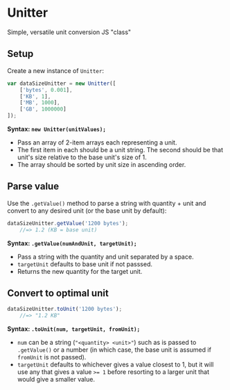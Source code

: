 # Unitter
Simple, versatile unit conversion JS "class"

## Setup

Create a new instance of `Unitter`:

```js
var dataSizeUnitter = new Unitter([
	['bytes', 0.001],
	['KB', 1],
	['MB', 1000],
	['GB', 1000000]
]);
```

**Syntax: `new Unitter(unitValues);`**
- Pass an array of 2-item arrays each representing a unit.
- The first item in each should be a unit string. The second
  should be that unit's size relative to the base unit's size of 1.
- The array should be sorted by unit size in ascending order.

## Parse value

Use the `.getValue()` method to parse a string with quantity + unit and convert to any desired unit (or the base unit by default):

```js
dataSizeUnitter.getValue('1200 bytes');
    //=> 1.2 (KB = base unit)
```

**Syntax: `.getValue(numAndUnit, targetUnit);`**
- Pass a string with the quantity and unit separated by a space.
- `targetUnit` defaults to base unit if not passsed.
- Returns the new quantity for the target unit.


## Convert to optimal unit

```js
dataSizeUnitter.toUnit('1200 bytes');
    //=> "1.2 KB"
```

**Syntax: `.toUnit(num, targetUnit, fromUnit);`**
- `num` can be a string (`"<quantity> <unit>"`) such as is passed to `.getValue()` or
  a number (in which case, the base unit is assumed if `fromUnit` is not passed).
- `targetUnit` defaults to whichever gives a value closest to 1, but it will use any that
  gives a value `>= 1` before resorting to a larger unit that would give a smaller value.
